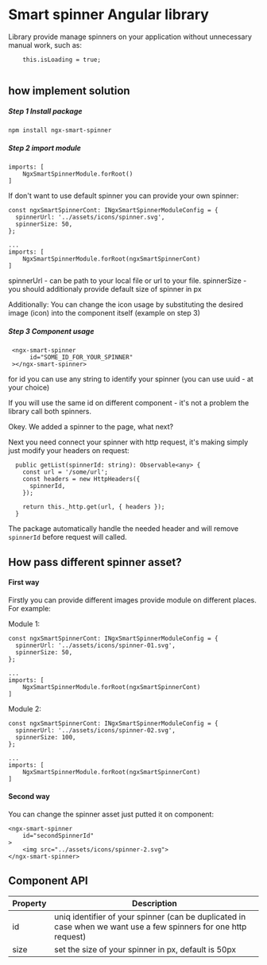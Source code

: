 # Smart spinner Angular library

Library provide manage spinners on your application without unnecessary manual work, such as:

```
	this.isLoading = true;
    
```

## how implement solution

##### Step 1 Install package
```
npm install ngx-smart-spinner
```

##### Step 2 import module

```
imports: [
	NgxSmartSpinnerModule.forRoot()
]
```

If don't want to use default spinner you can provide your own spinner:

```
const ngxSmartSpinnerCont: INgxSmartSpinnerModuleConfig = {
  spinnerUrl: '../assets/icons/spinner.svg',
  spinnerSize: 50,
};

...
imports: [
	NgxSmartSpinnerModule.forRoot(ngxSmartSpinnerCont)
]
```

spinnerUrl - can be path to your local file or url to your file.
spinnerSize - you should additionaly provide default size of spinner in px

Additionally: You can change the icon usage by substituting the desired image (icon) into the component itself (example on step 3)

##### Step 3 Component usage

```
 <ngx-smart-spinner
      id="SOME_ID_FOR_YOUR_SPINNER"
 ></ngx-smart-spinner>
```

for id you can use any string to identify your spinner (you can use uuid - at your choice)

If you will use the same id on different component - it's not a problem the library call both spinners.

Okey. We added a spinner to the page, what next?

Next you need connect your spinner with http request, it's making simply just modify your headers on request:

```
  public getList(spinnerId: string): Observable<any> {
    const url = '/some/url';
    const headers = new HttpHeaders({
      spinnerId,
    });

    return this._http.get(url, { headers });
  }
```

The package automatically handle the needed header and will remove ```spinnerId``` before request will called.


## How pass different spinner asset?
#### First way 

Firstly you can provide different images provide module on different places. For example:

Module 1:
```
const ngxSmartSpinnerCont: INgxSmartSpinnerModuleConfig = {
  spinnerUrl: '../assets/icons/spinner-01.svg',
  spinnerSize: 50,
};

...
imports: [
	NgxSmartSpinnerModule.forRoot(ngxSmartSpinnerCont)
]
```

Module 2:
```
const ngxSmartSpinnerCont: INgxSmartSpinnerModuleConfig = {
  spinnerUrl: '../assets/icons/spinner-02.svg',
  spinnerSize: 100,
};

...
imports: [
	NgxSmartSpinnerModule.forRoot(ngxSmartSpinnerCont)
]
```
#### Second way
You can change the spinner asset just putted it on component:
```
<ngx-smart-spinner
	id="secondSpinnerId"
>
	<img src="../assets/icons/spinner-2.svg">
</ngx-smart-spinner>
```

## Component API
| Property| Description  |
|------|---|
|id|uniq identifier of your spinner (can be duplicated in case when we want use a few spinners for one http request)|
|size|set the size of your spinner in px, default is 50px|

